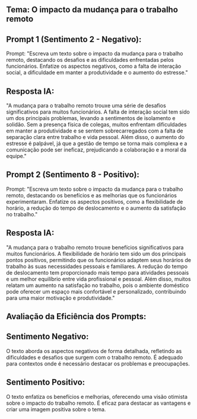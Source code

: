 ## Tema: O impacto da mudança para o trabalho remoto
## Prompt 1 (Sentimento 2 - Negativo):
Prompt: "Escreva um texto sobre o impacto da mudança para o trabalho remoto, destacando os desafios e as dificuldades enfrentadas pelos funcionários. Enfatize os aspectos negativos, como a falta de interação social, a dificuldade em manter a produtividade e o aumento do estresse."

## Resposta IA: 
"A mudança para o trabalho remoto trouxe uma série de desafios significativos para muitos funcionários. A falta de interação social tem sido um dos principais problemas, levando a sentimentos de isolamento e solidão. Sem a presença física de colegas, muitos enfrentam dificuldades em manter a produtividade e se sentem sobrecarregados com a falta de separação clara entre trabalho e vida pessoal. Além disso, o aumento do estresse é palpável, já que a gestão de tempo se torna mais complexa e a comunicação pode ser ineficaz, prejudicando a colaboração e a moral da equipe."

## Prompt 2 (Sentimento 8 - Positivo):
Prompt: "Escreva um texto sobre o impacto da mudança para o trabalho remoto, destacando os benefícios e as melhorias que os funcionários experimentaram. Enfatize os aspectos positivos, como a flexibilidade de horário, a redução do tempo de deslocamento e o aumento da satisfação no trabalho."

## Resposta IA: 
"A mudança para o trabalho remoto trouxe benefícios significativos para muitos funcionários. A flexibilidade de horário tem sido um dos principais pontos positivos, permitindo que os funcionários adaptem seus horários de trabalho às suas necessidades pessoais e familiares. A redução do tempo de deslocamento tem proporcionado mais tempo para atividades pessoais e um melhor equilíbrio entre vida profissional e pessoal. Além disso, muitos relatam um aumento na satisfação no trabalho, pois o ambiente doméstico pode oferecer um espaço mais confortável e personalizado, contribuindo para uma maior motivação e produtividade."

## Avaliação da Eficiência dos Prompts:


## Sentimento Negativo: 
O texto aborda os aspectos negativos de forma detalhada, refletindo as dificuldades e desafios que surgem com o trabalho remoto. É adequado para contextos onde é necessário destacar os problemas e preocupações.

## Sentimento Positivo: 
O texto enfatiza os benefícios e melhorias, oferecendo uma visão otimista sobre o impacto do trabalho remoto. É eficaz para destacar as vantagens e criar uma imagem positiva sobre o tema.